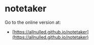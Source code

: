 # notetaker

Go to the online version at:

- [https://allnulled.github.io/notetaker](https://allnulled.github.io/notetaker)